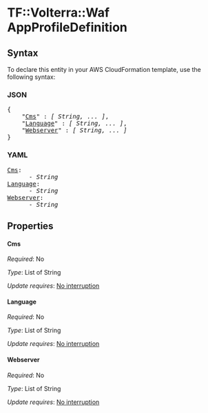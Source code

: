 # TF::Volterra::Waf AppProfileDefinition

## Syntax

To declare this entity in your AWS CloudFormation template, use the following syntax:

### JSON

<pre>
{
    "<a href="#cms" title="Cms">Cms</a>" : <i>[ String, ... ]</i>,
    "<a href="#language" title="Language">Language</a>" : <i>[ String, ... ]</i>,
    "<a href="#webserver" title="Webserver">Webserver</a>" : <i>[ String, ... ]</i>
}
</pre>

### YAML

<pre>
<a href="#cms" title="Cms">Cms</a>: <i>
      - String</i>
<a href="#language" title="Language">Language</a>: <i>
      - String</i>
<a href="#webserver" title="Webserver">Webserver</a>: <i>
      - String</i>
</pre>

## Properties

#### Cms

_Required_: No

_Type_: List of String

_Update requires_: [No interruption](https://docs.aws.amazon.com/AWSCloudFormation/latest/UserGuide/using-cfn-updating-stacks-update-behaviors.html#update-no-interrupt)

#### Language

_Required_: No

_Type_: List of String

_Update requires_: [No interruption](https://docs.aws.amazon.com/AWSCloudFormation/latest/UserGuide/using-cfn-updating-stacks-update-behaviors.html#update-no-interrupt)

#### Webserver

_Required_: No

_Type_: List of String

_Update requires_: [No interruption](https://docs.aws.amazon.com/AWSCloudFormation/latest/UserGuide/using-cfn-updating-stacks-update-behaviors.html#update-no-interrupt)

